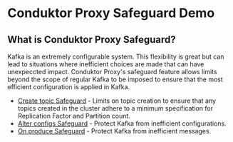 # Conduktor Proxy Safeguard Demo

## What is Conduktor Proxy Safeguard?

Kafka is an extremely configurable system. This flexibility is great but can lead to situations where inefficient choices are made that can have unexpeccted impact. Conduktor Proxy's safeguard feature allows limits beyond the scope of regular Kafka to be imposed to ensure that the most efficient configuration is applied in Kafka. 

* [Create topic Safeguard](createTopic/Readme.md) - Limits on topic creation to ensure that any topics created in the cluster adhere to a minimum specification for Replication Factor and Partition count.
* [Alter configs Safeguard](alterConfigs/Readme.md) - Protect Kafka from inefficient configurations.
* [On produce Safeguard](onProduce/Readme.md) - Protect Kafka from inefficient messages.